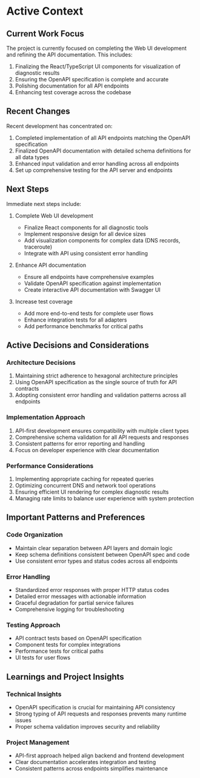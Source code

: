# Active Context

## Current Work Focus

The project is currently focused on completing the Web UI development and refining the API documentation. This includes:

1. Finalizing the React/TypeScript UI components for visualization of diagnostic results
2. Ensuring the OpenAPI specification is complete and accurate
3. Polishing documentation for all API endpoints
4. Enhancing test coverage across the codebase

## Recent Changes

Recent development has concentrated on:

1. Completed implementation of all API endpoints matching the OpenAPI specification
2. Finalized OpenAPI documentation with detailed schema definitions for all data types
3. Enhanced input validation and error handling across all endpoints
4. Set up comprehensive testing for the API server and endpoints

## Next Steps

Immediate next steps include:

1. Complete Web UI development
   - Finalize React components for all diagnostic tools
   - Implement responsive design for all device sizes
   - Add visualization components for complex data (DNS records, traceroute)
   - Integrate with API using consistent error handling

2. Enhance API documentation
   - Ensure all endpoints have comprehensive examples
   - Validate OpenAPI specification against implementation
   - Create interactive API documentation with Swagger UI

3. Increase test coverage
   - Add more end-to-end tests for complete user flows
   - Enhance integration tests for all adapters
   - Add performance benchmarks for critical paths

## Active Decisions and Considerations

### Architecture Decisions
1. Maintaining strict adherence to hexagonal architecture principles
2. Using OpenAPI specification as the single source of truth for API contracts
3. Adopting consistent error handling and validation patterns across all endpoints

### Implementation Approach
1. API-first development ensures compatibility with multiple client types
2. Comprehensive schema validation for all API requests and responses
3. Consistent patterns for error reporting and handling
4. Focus on developer experience with clear documentation

### Performance Considerations
1. Implementing appropriate caching for repeated queries
2. Optimizing concurrent DNS and network tool operations
3. Ensuring efficient UI rendering for complex diagnostic results
4. Managing rate limits to balance user experience with system protection

## Important Patterns and Preferences

### Code Organization
- Maintain clear separation between API layers and domain logic
- Keep schema definitions consistent between OpenAPI spec and code
- Use consistent error types and status codes across all endpoints

### Error Handling
- Standardized error responses with proper HTTP status codes
- Detailed error messages with actionable information
- Graceful degradation for partial service failures
- Comprehensive logging for troubleshooting

### Testing Approach
- API contract tests based on OpenAPI specification
- Component tests for complex integrations
- Performance tests for critical paths
- UI tests for user flows

## Learnings and Project Insights

### Technical Insights
- OpenAPI specification is crucial for maintaining API consistency
- Strong typing of API requests and responses prevents many runtime issues
- Proper schema validation improves security and reliability

### Project Management
- API-first approach helped align backend and frontend development
- Clear documentation accelerates integration and testing
- Consistent patterns across endpoints simplifies maintenance
